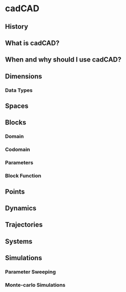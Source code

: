 # cadCAD
## History
## What is cadCAD?
## When and why should I use cadCAD?
## Dimensions
### Data Types
## Spaces
## Blocks
### Domain
### Codomain
### Parameters
### Block Function
## Points
## Dynamics
## Trajectories
## Systems
## Simulations
### Parameter Sweeping
### Monte-carlo Simulations